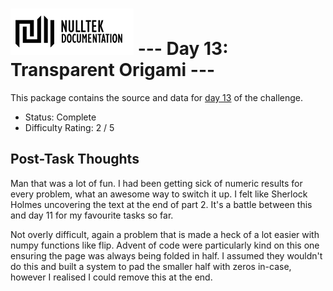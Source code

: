 # ![NullTek Documentation](../../resources/NullTekDocumentationLogo.png) --- Day 13: Transparent Origami ---

This package contains the source and data for [day 13](https://adventofcode.com/2021/day/13) of the challenge.

* Status: Complete
* Difficulty Rating: 2 / 5

## Post-Task Thoughts

Man that was a lot of fun. I had been getting sick of numeric results for every problem, what an awesome way to switch it up.
I felt like Sherlock Holmes uncovering the text at the end of part 2. It's a battle between this and day 11 for my favourite tasks so far.

Not overly difficult, again a problem that is made a heck of a lot easier with numpy functions like flip.
Advent of code were particularly kind on this one ensuring the page was always being folded in half.
I assumed they wouldn't do this and built a system to pad the smaller half with zeros in-case, however I realised I could remove this at the end.
